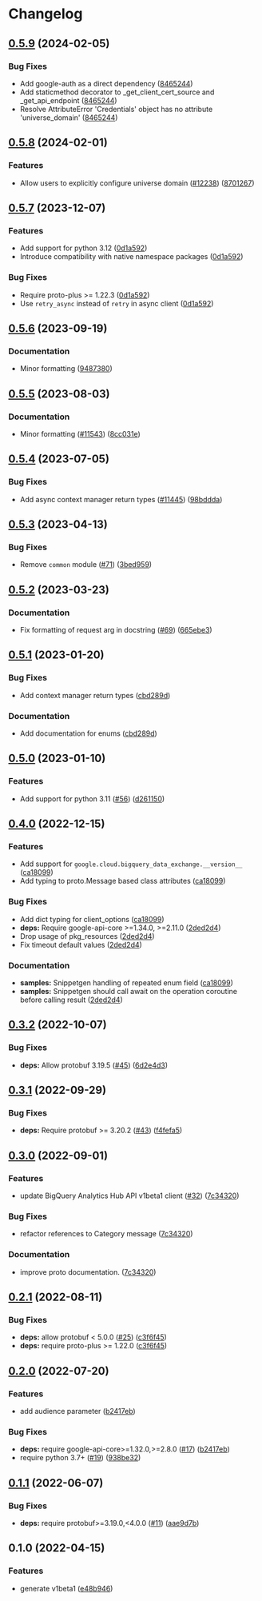 # Changelog

## [0.5.9](https://github.com/googleapis/google-cloud-python/compare/google-cloud-bigquery-data-exchange-v0.5.8...google-cloud-bigquery-data-exchange-v0.5.9) (2024-02-05)


### Bug Fixes

* Add google-auth as a direct dependency ([8465244](https://github.com/googleapis/google-cloud-python/commit/8465244deff230202eebab526092c780c6b60f4e))
* Add staticmethod decorator to _get_client_cert_source and _get_api_endpoint ([8465244](https://github.com/googleapis/google-cloud-python/commit/8465244deff230202eebab526092c780c6b60f4e))
* Resolve AttributeError 'Credentials' object has no attribute 'universe_domain' ([8465244](https://github.com/googleapis/google-cloud-python/commit/8465244deff230202eebab526092c780c6b60f4e))

## [0.5.8](https://github.com/googleapis/google-cloud-python/compare/google-cloud-bigquery-data-exchange-v0.5.7...google-cloud-bigquery-data-exchange-v0.5.8) (2024-02-01)


### Features

* Allow users to explicitly configure universe domain ([#12238](https://github.com/googleapis/google-cloud-python/issues/12238)) ([8701267](https://github.com/googleapis/google-cloud-python/commit/8701267fc9694844b9365024cd59354785247aa0))

## [0.5.7](https://github.com/googleapis/google-cloud-python/compare/google-cloud-bigquery-data-exchange-v0.5.6...google-cloud-bigquery-data-exchange-v0.5.7) (2023-12-07)


### Features

* Add support for python 3.12 ([0d1a592](https://github.com/googleapis/google-cloud-python/commit/0d1a59258112158cea5e55b554b0fe6b6b71fc75))
* Introduce compatibility with native namespace packages ([0d1a592](https://github.com/googleapis/google-cloud-python/commit/0d1a59258112158cea5e55b554b0fe6b6b71fc75))


### Bug Fixes

* Require proto-plus &gt;= 1.22.3 ([0d1a592](https://github.com/googleapis/google-cloud-python/commit/0d1a59258112158cea5e55b554b0fe6b6b71fc75))
* Use `retry_async` instead of `retry` in async client ([0d1a592](https://github.com/googleapis/google-cloud-python/commit/0d1a59258112158cea5e55b554b0fe6b6b71fc75))

## [0.5.6](https://github.com/googleapis/google-cloud-python/compare/google-cloud-bigquery-data-exchange-v0.5.5...google-cloud-bigquery-data-exchange-v0.5.6) (2023-09-19)


### Documentation

* Minor formatting ([9487380](https://github.com/googleapis/google-cloud-python/commit/94873808ece8059b07644a0a49dedf8e2906900a))

## [0.5.5](https://github.com/googleapis/google-cloud-python/compare/google-cloud-bigquery-data-exchange-v0.5.4...google-cloud-bigquery-data-exchange-v0.5.5) (2023-08-03)


### Documentation

* Minor formatting ([#11543](https://github.com/googleapis/google-cloud-python/issues/11543)) ([8cc031e](https://github.com/googleapis/google-cloud-python/commit/8cc031e723350890b4ceb6e813f24c4bcde3d65f))

## [0.5.4](https://github.com/googleapis/google-cloud-python/compare/google-cloud-bigquery-data-exchange-v0.5.3...google-cloud-bigquery-data-exchange-v0.5.4) (2023-07-05)


### Bug Fixes

* Add async context manager return types ([#11445](https://github.com/googleapis/google-cloud-python/issues/11445)) ([98bddda](https://github.com/googleapis/google-cloud-python/commit/98bdddafc821e2fc6e86a31965da0c46899aa229))

## [0.5.3](https://github.com/googleapis/python-bigquery-data-exchange/compare/v0.5.2...v0.5.3) (2023-04-13)


### Bug Fixes

* Remove `common` module ([#71](https://github.com/googleapis/python-bigquery-data-exchange/issues/71)) ([3bed959](https://github.com/googleapis/python-bigquery-data-exchange/commit/3bed9598d04e9c67e3ef3208d4ff5ff21b1779f6))

## [0.5.2](https://github.com/googleapis/python-bigquery-data-exchange/compare/v0.5.1...v0.5.2) (2023-03-23)


### Documentation

* Fix formatting of request arg in docstring ([#69](https://github.com/googleapis/python-bigquery-data-exchange/issues/69)) ([665ebe3](https://github.com/googleapis/python-bigquery-data-exchange/commit/665ebe311308a0ef96ec9604bbee40e2568475ff))

## [0.5.1](https://github.com/googleapis/python-bigquery-data-exchange/compare/v0.5.0...v0.5.1) (2023-01-20)


### Bug Fixes

* Add context manager return types ([cbd289d](https://github.com/googleapis/python-bigquery-data-exchange/commit/cbd289d84c7b09a5d607b643cd0d09545fd98e81))


### Documentation

* Add documentation for enums ([cbd289d](https://github.com/googleapis/python-bigquery-data-exchange/commit/cbd289d84c7b09a5d607b643cd0d09545fd98e81))

## [0.5.0](https://github.com/googleapis/python-bigquery-data-exchange/compare/v0.4.0...v0.5.0) (2023-01-10)


### Features

* Add support for python 3.11 ([#56](https://github.com/googleapis/python-bigquery-data-exchange/issues/56)) ([d261150](https://github.com/googleapis/python-bigquery-data-exchange/commit/d26115028f92a21a2d0dfc201e4d919da1116784))

## [0.4.0](https://github.com/googleapis/python-bigquery-data-exchange/compare/v0.3.2...v0.4.0) (2022-12-15)


### Features

* Add support for `google.cloud.bigquery_data_exchange.__version__` ([ca18099](https://github.com/googleapis/python-bigquery-data-exchange/commit/ca180995c0b22c20cb5023943fe6c6e67ddae4ee))
* Add typing to proto.Message based class attributes ([ca18099](https://github.com/googleapis/python-bigquery-data-exchange/commit/ca180995c0b22c20cb5023943fe6c6e67ddae4ee))


### Bug Fixes

* Add dict typing for client_options ([ca18099](https://github.com/googleapis/python-bigquery-data-exchange/commit/ca180995c0b22c20cb5023943fe6c6e67ddae4ee))
* **deps:** Require google-api-core &gt;=1.34.0, >=2.11.0  ([2ded2d4](https://github.com/googleapis/python-bigquery-data-exchange/commit/2ded2d42a678be1af65546639bb1dae5eae19268))
* Drop usage of pkg_resources ([2ded2d4](https://github.com/googleapis/python-bigquery-data-exchange/commit/2ded2d42a678be1af65546639bb1dae5eae19268))
* Fix timeout default values ([2ded2d4](https://github.com/googleapis/python-bigquery-data-exchange/commit/2ded2d42a678be1af65546639bb1dae5eae19268))


### Documentation

* **samples:** Snippetgen handling of repeated enum field ([ca18099](https://github.com/googleapis/python-bigquery-data-exchange/commit/ca180995c0b22c20cb5023943fe6c6e67ddae4ee))
* **samples:** Snippetgen should call await on the operation coroutine before calling result ([2ded2d4](https://github.com/googleapis/python-bigquery-data-exchange/commit/2ded2d42a678be1af65546639bb1dae5eae19268))

## [0.3.2](https://github.com/googleapis/python-bigquery-data-exchange/compare/v0.3.1...v0.3.2) (2022-10-07)


### Bug Fixes

* **deps:** Allow protobuf 3.19.5 ([#45](https://github.com/googleapis/python-bigquery-data-exchange/issues/45)) ([6d2e4d3](https://github.com/googleapis/python-bigquery-data-exchange/commit/6d2e4d3f7a6ff270d7eb6c73687810b5cbd4698f))

## [0.3.1](https://github.com/googleapis/python-bigquery-data-exchange/compare/v0.3.0...v0.3.1) (2022-09-29)


### Bug Fixes

* **deps:** Require protobuf >= 3.20.2 ([#43](https://github.com/googleapis/python-bigquery-data-exchange/issues/43)) ([f4fefa5](https://github.com/googleapis/python-bigquery-data-exchange/commit/f4fefa5846733f95f255a72112443fdd96244ed9))

## [0.3.0](https://github.com/googleapis/python-bigquery-data-exchange/compare/v0.2.1...v0.3.0) (2022-09-01)


### Features

* update BigQuery Analytics Hub API v1beta1 client ([#32](https://github.com/googleapis/python-bigquery-data-exchange/issues/32)) ([7c34320](https://github.com/googleapis/python-bigquery-data-exchange/commit/7c343209613ae0e303d5beb2b9aae526dc9069c8))


### Bug Fixes

* refactor references to Category message ([7c34320](https://github.com/googleapis/python-bigquery-data-exchange/commit/7c343209613ae0e303d5beb2b9aae526dc9069c8))


### Documentation

* improve proto documentation. ([7c34320](https://github.com/googleapis/python-bigquery-data-exchange/commit/7c343209613ae0e303d5beb2b9aae526dc9069c8))

## [0.2.1](https://github.com/googleapis/python-bigquery-data-exchange/compare/v0.2.0...v0.2.1) (2022-08-11)


### Bug Fixes

* **deps:** allow protobuf < 5.0.0 ([#25](https://github.com/googleapis/python-bigquery-data-exchange/issues/25)) ([c3f6f45](https://github.com/googleapis/python-bigquery-data-exchange/commit/c3f6f45f30349066f98d81a00382f392b8d06db2))
* **deps:** require proto-plus >= 1.22.0 ([c3f6f45](https://github.com/googleapis/python-bigquery-data-exchange/commit/c3f6f45f30349066f98d81a00382f392b8d06db2))

## [0.2.0](https://github.com/googleapis/python-bigquery-data-exchange/compare/v0.1.1...v0.2.0) (2022-07-20)


### Features

* add audience parameter ([b2417eb](https://github.com/googleapis/python-bigquery-data-exchange/commit/b2417ebd2bf972c8984520b60ba68937254b3846))


### Bug Fixes

* **deps:** require google-api-core>=1.32.0,>=2.8.0 ([#17](https://github.com/googleapis/python-bigquery-data-exchange/issues/17)) ([b2417eb](https://github.com/googleapis/python-bigquery-data-exchange/commit/b2417ebd2bf972c8984520b60ba68937254b3846))
* require python 3.7+ ([#19](https://github.com/googleapis/python-bigquery-data-exchange/issues/19)) ([938be32](https://github.com/googleapis/python-bigquery-data-exchange/commit/938be32fb56bc661d7f8e2a64a5dd4d3dc03c69b))

## [0.1.1](https://github.com/googleapis/python-bigquery-data-exchange/compare/v0.1.0...v0.1.1) (2022-06-07)


### Bug Fixes

* **deps:** require protobuf>=3.19.0,<4.0.0 ([#11](https://github.com/googleapis/python-bigquery-data-exchange/issues/11)) ([aae9d7b](https://github.com/googleapis/python-bigquery-data-exchange/commit/aae9d7b91a13a559f1d72f5f19ecef7950330818))

## 0.1.0 (2022-04-15)


### Features

* generate v1beta1 ([e48b946](https://github.com/googleapis/python-bigquery-data-exchange/commit/e48b9469e8a49123c56a3c6488bf5f682365dc4d))
